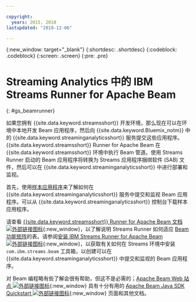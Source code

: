 ```yaml
---

copyright:
  years: 2015, 2018
lastupdated: "2018-12-06"

---
```


<!-- Attribute definitions -->
{:new_window: target="_blank"}
{:shortdesc: .shortdesc}
{:codeblock: .codeblock}
{:screen: .screen}
{:pre: .pre}

# Streaming Analytics 中的 IBM Streams Runner for Apache Beam
{: #gs_beamrunner}

如果您拥有 {{site.data.keyword.streamsshort}} 开发环境，那么现在可以在环境中本地开发 Beam 应用程序，然后向 {{site.data.keyword.Bluemix_notm}} 中的 {{site.data.keyword.streaminganalyticsshort}} 服务提交这些应用程序。{{site.data.keyword.streamsshort}} Runner for Apache Beam 在 {{site.data.keyword.streamsshort}} 环境中执行 Beam 管道。使用 Streams Runner 启动的 Beam 应用程序将转换为 Streams 应用程序捆绑软件 (SAB) 文件，然后可以在 {{site.data.keyword.streaminganalyticsshort}} 中进行部署和监视。


首先，使用[样本应用程序](/docs/services/StreamingAnalytics/c_starterapps.html)来了解如何在 {{site.data.keyword.streaminganalyticsshort}} 服务中提交和监视 Beam 应用程序。可以从 {{site.data.keyword.streaminganalyticsshort}} 控制台下载样本应用程序。

请查看 [{{site.data.keyword.streamsshort}} Runner for Apache Beam 文档 ![外部链接图标](../../icons/launch-glyph.svg "外部链接图标")](https://ibmstreams.github.io/streamsx.documentation/docs/beamrunner/beamrunner-1-intro/){:new_window}，以了解说明 Streams Runner 如何适应 [Beam 功能矩阵](https://beam.apache.org/documentation/runners/capability-matrix/)的表。请参阅[安装 IBM Streams Runner for Apache Beam ![外部链接图标](../../icons/launch-glyph.svg "外部链接图标")](http://bit.ly/2zFDpPr){:new_window}，以获取有关如何在 Streams 环境中安装 `com.ibm.streams.beam` 工具箱，以创建可以在 {{site.data.keyword.streaminganalyticsshort}} 中提交和监视的 Beam 应用程序。

对 Beam 编程略有些了解会很有帮助，但这不是必需的；[Apache Beam Web 站点 ![外部链接图标](../../icons/launch-glyph.svg "外部链接图标")](https://beam.apache.org/documentation/){:new_window} 具有十分有用的 [Apache Beam Java SDK Quickstart ![外部链接图标](../../icons/launch-glyph.svg "外部链接图标")](https://beam.apache.org/get-started/quickstart-java/){:new_window} 页面和其他文档。
